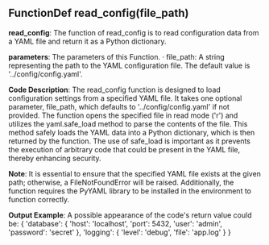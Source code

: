 ## FunctionDef read_config(file_path)
**read_config**: The function of read_config is to read configuration data from a YAML file and return it as a Python dictionary.

**parameters**: The parameters of this Function.
· file_path: A string representing the path to the YAML configuration file. The default value is '../config/config.yaml'.

**Code Description**: The read_config function is designed to load configuration settings from a specified YAML file. It takes one optional parameter, file_path, which defaults to '../config/config.yaml' if not provided. The function opens the specified file in read mode ('r') and utilizes the yaml.safe_load method to parse the contents of the file. This method safely loads the YAML data into a Python dictionary, which is then returned by the function. The use of safe_load is important as it prevents the execution of arbitrary code that could be present in the YAML file, thereby enhancing security.

**Note**: It is essential to ensure that the specified YAML file exists at the given path; otherwise, a FileNotFoundError will be raised. Additionally, the function requires the PyYAML library to be installed in the environment to function correctly.

**Output Example**: A possible appearance of the code's return value could be:
{
  'database': {
    'host': 'localhost',
    'port': 5432,
    'user': 'admin',
    'password': 'secret'
  },
  'logging': {
    'level': 'debug',
    'file': 'app.log'
  }
}
